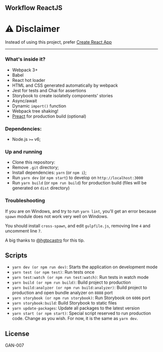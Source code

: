 ## Workflow ReactJS

# :warning: Disclaimer
Instead of using this project, prefer [Create React App](https://create-react-app.dev/)

---

### What's inside it?

* Webpack 3+
* Babel
* React hot loader
* HTML and CSS generated automatically by webpack
* Jest for tests and Chai for assertions
* Storybook to create isolatelly components' stories
* Async/await
* Dynamic `import()` function
* Webpack tree shaking!
* [Preact](https://preactjs.com/) for production build (optional)

### Dependencies:

- Node.js `>=` v6;

### Up and running

- Clone this repository:
- Remove `.git` directory;
- Install dependencies: `yarn` (or `npm i`);
- Run `yarn dev` (or `npm start`) to develop on `http://localhost:3000`
- Run `yarn build` (or `npm run build`) for production build (files will be generated on `dist` directory)

### Troubleshooting

If you are on Windows, and try to run `yarn lint`, you'll get an error
because `spawn` module does not work very well on Windows.

You should install `cross-spawn`, and edit `gulpfile.js`, removing line `4` and
uncomment line `7`.

A big thanks to [@hgtpcastro](https://github.com/hgtpcastro) for this tip.

## Scripts

- `yarn dev (or npm run dev)`: Starts the application on development mode
- `yarn test (or npm test)`: Run tests once
- `yarn test:watch (or npm run test:watch)`: Run tests in watch mode
- `yarn build (or npm run build)`: Build project to production
- `yarn build:analyzer (or npm run build:analyzer)`: Build project to production and open bundle analyzer on `8888` port
- `yarn storybook (or npm run storybook)`: Run Storybook on `6006` port
- `yarn storybook:build`: Build Storybook to static files
- `yarn update-packages`: Update all packages to the latest version
- `yarn start (or npm start)`: Special script reserved to run production code. Change as you wish. For now, it is the same as `yarn dev`.

## License
GAN-007
